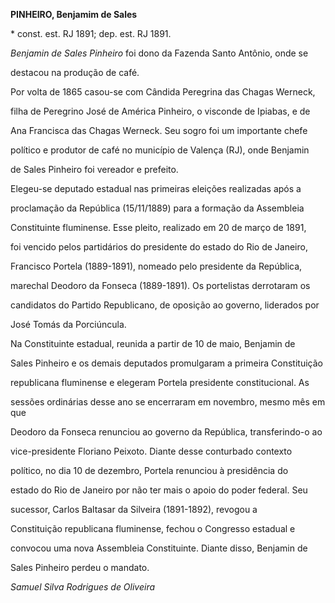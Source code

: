 **PINHEIRO, Benjamim de Sales**



\* const. est. RJ 1891; dep. est. RJ 1891.



*Benjamin de Sales Pinheiro* foi dono da Fazenda Santo Antônio, onde se

destacou na produção de café.



Por volta de 1865 casou-se com Cândida Peregrina das Chagas Werneck,

filha de Peregrino José de América Pinheiro, o visconde de Ipiabas, e de

Ana Francisca das Chagas Werneck. Seu sogro foi um importante chefe

político e produtor de café no município de Valença (RJ), onde Benjamin

de Sales Pinheiro foi vereador e prefeito.



Elegeu-se deputado estadual nas primeiras eleições realizadas após a

proclamação da República (15/11/1889) para a formação da Assembleia

Constituinte fluminense. Esse pleito, realizado em 20 de março de 1891,

foi vencido pelos partidários do presidente do estado do Rio de Janeiro,

Francisco Portela (1889-1891), nomeado pelo presidente da República,

marechal Deodoro da Fonseca (1889-1891). Os portelistas derrotaram os

candidatos do Partido Republicano, de oposição ao governo, liderados por

José Tomás da Porciúncula.



Na Constituinte estadual, reunida a partir de 10 de maio, Benjamin de

Sales Pinheiro e os demais deputados promulgaram a primeira Constituição

republicana fluminense e elegeram Portela presidente constitucional. As

sessões ordinárias desse ano se encerraram em novembro, mesmo mês em que

Deodoro da Fonseca renunciou ao governo da República, transferindo-o ao

vice-presidente Floriano Peixoto. Diante desse conturbado contexto

político, no dia 10 de dezembro, Portela renunciou à presidência do

estado do Rio de Janeiro por não ter mais o apoio do poder federal. Seu

sucessor, Carlos Baltasar da Silveira (1891-1892), revogou a

Constituição republicana fluminense, fechou o Congresso estadual e

convocou uma nova Assembleia Constituinte. Diante disso, Benjamin de

Sales Pinheiro perdeu o mandato.



*Samuel Silva Rodrigues de Oliveira*



